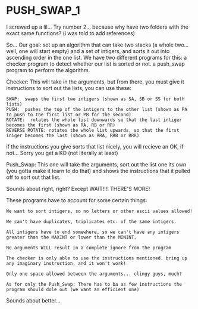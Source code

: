 # PUSH_SWAP_1
I screwed up a lil... Try number 2... because why have two folders with the exact same functions?
(i was told to add references)

So... Our goal: set up an algorithm that can take two stacks (a whole two... well, one will start empty) and a set of intigers, and sorts it out into ascending order in the one list.
We have two different programs for this: a checker program to detect whether our list is sorted or not.
                                         a push_swap program to perform the algorithm.
                                         
Checker: This will take in the arguments, but from there, you must give it instructions to sort out the lists, you can use these:
        
    SWAP:  swaps the first two intigers (shown as SA, SB or SS for both lists)
    PUSH:  pushes the top of the intigers to the other list (shown as PA to push to the first list or PB for the second)
    ROTATE:  rotates the whole list downwards so that the last intiger becomes the first (shown as RA, RB or RR)
    REVERSE ROTATE: rotates the whole list upwards, so that the first iniger becomes the last (shown as RRA, RRB or RRR)

if the instructions you give sorts that list nicely, you will recieve an OK, if not... Sorry you get a KO (not literally at least)

Push_Swap: This one will take the arguments, sort out the list one its own (you gotta make it learn to do that) and shows the instructions that it pulled off to sort out that list.

Sounds about right, right? Except WAIT!!!! THERE'S MORE!

These programs have to account for some certain things: 
                                                        
    We want to sort intigers, so no letters or other ascii values allowed!
                                                        
    We can't have duplicates, triplicates etc. of the same intigers.
                                                        
    All intigers have to end somewhere, so we can't have any intigers greater than the MAXINT or lower than the MININT.
                                                        
    No arguments WILL result in a complete ignore from the program
                                                        
    The checker is only able to use the instructions mentioned. bring up any imaginary instruction, and it won't work!
                                                         
    Only one space allowed between the arguments... clingy guys, much?
                                                        
    As for only the Push_Swap: There has to ba as few instructions the program should dole out (we want an efficient one)
Sounds about better...

